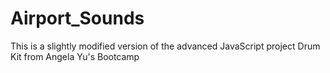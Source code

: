 # Airport_Sounds
This is a slightly modified version of the advanced JavaScript project Drum Kit from Angela Yu's Bootcamp
